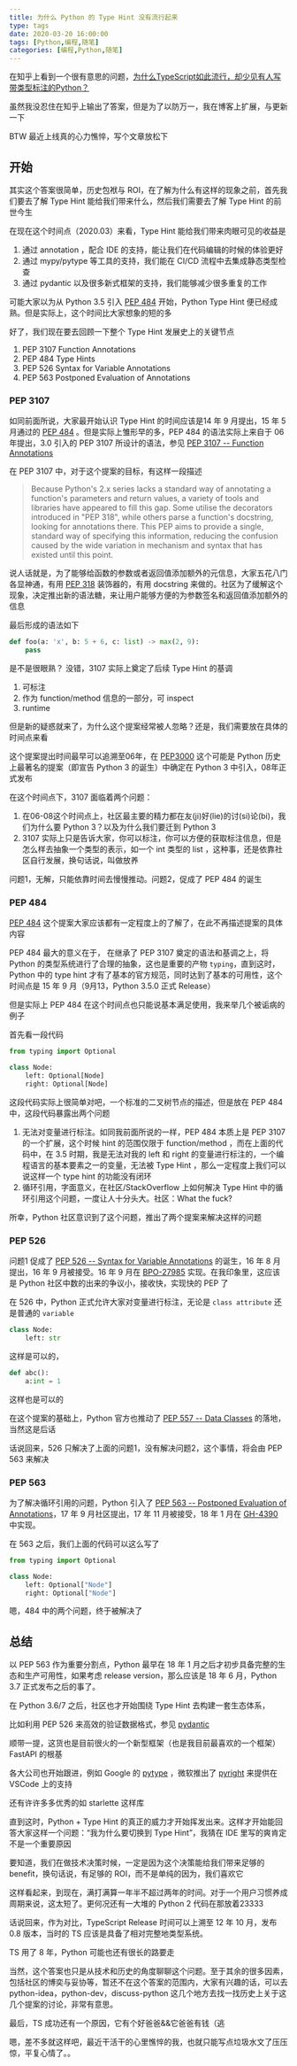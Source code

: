 ```yaml
---
title: 为什么 Python 的 Type Hint 没有流行起来
type: tags
date: 2020-03-20 16:00:00
tags: [Python,编程,随笔]
categories: [编程,Python,随笔]
---
```


在知乎上看到一个很有意思的问题，[为什么TypeScript如此流行，却少见有人写带类型标注的Python？](https://www.zhihu.com/question/370231112/answer/1091038983)

虽然我没忍住在知乎上输出了答案，但是为了以防万一，我在博客上扩展，与更新一下

BTW 最近上线真的心力憔悴，写个文章放松下

<!--more-->

## 开始

其实这个答案很简单，历史包袱与 ROI，在了解为什么有这样的现象之前，首先我们要去了解 Type Hint 能给我们带来什么，然后我们需要去了解 Type Hint 的前世今生

在现在这个时间点（2020.03）来看，Type Hint 能给我们带来肉眼可见的收益是

1. 通过 annotation ，配合 IDE 的支持，能让我们在代码编辑的时候的体验更好
2. 通过 mypy/pytype 等工具的支持，我们能在 CI/CD 流程中去集成静态类型检查
3. 通过 pydantic 以及很多新式框架的支持，我们能够减少很多重复的工作

可能大家以为从 Python 3.5 引入 [PEP 484](https://www.python.org/dev/peps/pep-0484/) 开始，Python Type Hint 便已经成熟。但是实际上，这个时间比大家想象的短的多

好了，我们现在要去回顾一下整个 Type Hint 发展史上的关键节点

1. PEP 3107 Function Annotations
2. PEP 484 Type Hints
3. PEP 526 Syntax for Variable Annotations
4. PEP 563 Postponed Evaluation of Annotations

### PEP 3107

如同前面所说，大家最开始认识 Type Hint 的时间应该是14 年 9 月提出，15 年 5 月通过的 [PEP 484](https://www.python.org/dev/peps/pep-0484/) 。但是实际上雏形早的多，PEP 484 的语法实际上来自于 06 年提出，3.0 引入的 PEP 3107 所设计的语法，参见 [PEP 3107 -- Function Annotations](https://www.python.org/dev/peps/pep-3107/)

在 PEP 3107 中，对于这个提案的目标，有这样一段描述

> Because Python's 2.x series lacks a standard way of annotating a function's parameters and return values, a variety of tools and libraries have appeared to fill this gap. Some utilise the decorators introduced in "PEP 318", while others parse a function's docstring, looking for annotations there.
> This PEP aims to provide a single, standard way of specifying this information, reducing the confusion caused by the wide variation in mechanism and syntax that has existed until this point.

说人话就是，为了能够给函数的参数或者返回值添加额外的元信息，大家五花八门各显神通，有用 [PEP 318](https://www.python.org/dev/peps/pep-0318/) 装饰器的，有用 docstring 来做的。社区为了缓解这个现象，决定推出新的语法糖，来让用户能够方便的为参数签名和返回值添加额外的信息

最后形成的语法如下 

```python
def foo(a: 'x', b: 5 + 6, c: list) -> max(2, 9):
    pass
```

是不是很眼熟？ 没错，3107 实际上奠定了后续 Type Hint 的基调

1. 可标注
2. 作为 function/method 信息的一部分，可 inspect
3. runtime

但是新的疑惑就来了，为什么这个提案经常被人忽略？还是，我们需要放在具体的时间点来看

这个提案提出时间最早可以追溯至06年，在 [PEP3000](https://www.python.org/dev/peps/pep-3000/) 这个可能是 Python 历史上最著名的提案（即宣告 Python 3 的诞生）中确定在 Python 3 中引入，08年正式发布

在这个时间点下，3107 面临着两个问题：

1. 在06-08这个时间点上，社区最主要的精力都在友(ji)好(lie)的讨(si)论(bi)，我们为什么要 Python 3？以及为什么我们要迁到 Python 3
2. 3107 实际上只是告诉大家，你可以标注，你可以方便的获取标注信息，但是怎么样去抽象一个类型的表示，如一个 int 类型的 list ，这种事，还是依靠社区自行发展，换句话说，叫做放养

问题1，无解，只能依靠时间去慢慢推动。问题2，促成了 PEP 484 的诞生

### PEP 484

[PEP 484](https://www.python.org/dev/peps/pep-0484/) 这个提案大家应该都有一定程度上的了解了，在此不再描述提案的具体内容

PEP 484 最大的意义在于， 在继承了 PEP 3107 奠定的语法和基调之上，将 Python 的类型系统进行了合理的抽象，这也是重要的产物 `typing`，直到这时，Python 中的 type hint 才有了基本的官方规范，同时达到了基本的可用性，这个时间点是 15 年 9 月（9月13，Python 3.5.0 正式 Release）

但是实际上 PEP 484 在这个时间点也只能说基本满足使用，我来举几个被诟病的例子

首先看一段代码

```python
from typing import Optional

class Node:
    left: Optional[Node]
    right: Optional[Node]
```

这段代码实际上很简单对吧，一个标准的二叉树节点的描述，但是放在 PEP 484 中，这段代码暴露出两个问题

1. 无法对变量进行标注。如同我前面所说的一样，PEP 484 本质上是 PEP 3107 的一个扩展，这个时候 hint 的范围仅限于 function/method ，而在上面的代码中，在 3.5 时期，我是无法对我的 left 和 right 的变量进行标注的，一个编程语言的基本要素之一的变量，无法被 Type Hint ，那么一定程度上我们可以说这样一个 type hint 的功能没有闭环
2. 循环引用，字面意义，在社区/StackOverflow 上如何解决 Type Hint 中的循环引用这个问题，一度让人十分头大。社区：What the fuck?

所幸，Python 社区意识到了这个问题，推出了两个提案来解决这样的问题


### PEP 526

问题1 促成了 [PEP 526 -- Syntax for Variable Annotations](https://www.python.org/dev/peps/pep-0526/) 的诞生，16 年 8 月提出，16 年 9 月被接受。16 年 9 月在 [BPO-27985](https://bugs.python.org/issue27985) 实现。在我印象里，这应该是 Python 社区中数的出来的争议小，接收快，实现快的 PEP 了

在 526 中，Python 正式允许大家对变量进行标注，无论是 `class attribute` 还是普通的 `variable` 

```python
class Node:
    left: str
``` 

这样是可以的，

```python
def abc():
    a:int = 1
```

这样也是可以的

在这个提案的基础上，Python 官方也推动了 [PEP 557 -- Data Classes](https://www.python.org/dev/peps/pep-0557/) 的落地，当然这是后话

话说回来，526 只解决了上面的问题1，没有解决问题2，这个事情，将会由 PEP 563 来解决


### PEP 563 

为了解决循环引用的问题，Python 引入了 [PEP 563 -- Postponed Evaluation of Annotations](https://www.python.org/dev/peps/pep-0563/)，17 年 9 月社区提出，17 年 11 月被接受，18 年 1 月在 [GH-4390](https://github.com/python/cpython/pull/4390) 中实现。

在 563 之后，我们上面的代码可以这么写了

```python
from typing import Optional

class Node:
    left: Optional["Node"]
    right: Optional["Node"]
```

嗯，484 中的两个问题，终于被解决了

## 总结

以 PEP 563 作为重要分割点，Python 最早在 18 年 1 月之后才初步具备完整的生态和生产可用性，如果考虑 release version，那么应该是 18 年 6 月，Python 3.7 正式发布之后的事了。

在 Python 3.6/7 之后，社区也才开始围绕 Type Hint 去构建一套生态体系，

比如利用 PEP 526 来高效的验证数据格式，参见 [pydantic](https://github.com/samuelcolvin/pydantic) 

顺带一提，这货也是目前很火的一个新型框架（也是我目前最喜欢的一个框架）FastAPI 的根基

各大公司也开始跟进，例如 Google 的 [pytype](https://github.com/google/pytype) ，微软推出了 [pyright](https://github.com/microsoft/pyright) 来提供在 VSCode 上的支持

还有许许多多优秀的如 starlette 这样库

直到这时，Python + Type Hint 的真正的威力才开始挥发出来。这样才开始能回答大家这样一个问题：“我为什么要切换到 Type Hint”，我猜在 IDE 里写的爽肯定不是一个重要原因

要知道，我们在做技术决策时候，一定是因为这个决策能给我们带来足够的 benefit，换句话说，有足够的 ROI，而不是单纯的因为，我们喜欢它

这样看起来，到现在，满打满算一年半不超过两年的时间。对于一个用户习惯养成周期来说，这太短了。更何况还有一大堆的 Python 2 代码在那放着23333

话说回来，作为对比，TypeScript Release 时间可以上溯至 12 年 10 月，发布 0.8 版本，当时的 TS 应该是具备了相对完整地类型系统。

TS 用了 8 年，Python 可能也还有很长的路要走

当然，这个答案也只是从技术和历史的角度聊聊这个问题。至于其余的很多因素，包括社区的博奕与妥协等，暂还不在这个答案的范围内，大家有兴趣的话，可以去 python-idea，python-dev，discuss-python 这几个地方去找一找历史上关于这几个提案的讨论，非常有意思。

最后，TS 成功还有一个原因，它有个好爸爸&&它爸爸有钱（逃

嗯，差不多就这样吧，最近干活干的心里憔悴的我，也就只能写点垃圾水文了压压惊，平复心情了。。

